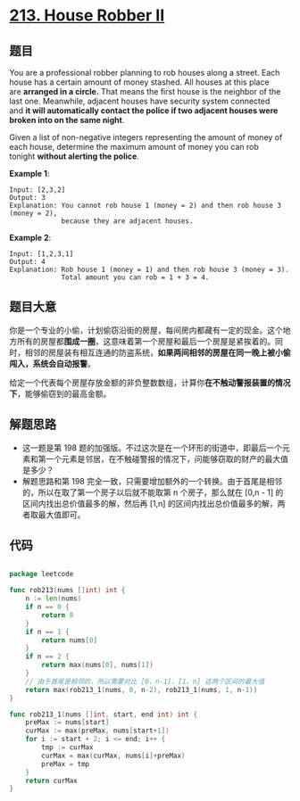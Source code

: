 # [213. House Robber II](https://leetcode.com/problems/house-robber-ii/)


## 题目

You are a professional robber planning to rob houses along a street. Each house has a certain amount of money stashed. All houses at this place are **arranged in a circle.** That means the first house is the neighbor of the last one. Meanwhile, adjacent houses have security system connected and **it will automatically contact the police if two adjacent houses were broken into on the same night**.

Given a list of non-negative integers representing the amount of money of each house, determine the maximum amount of money you can rob tonight **without alerting the police**.

**Example 1**:

    Input: [2,3,2]
    Output: 3
    Explanation: You cannot rob house 1 (money = 2) and then rob house 3 (money = 2),
                 because they are adjacent houses.

**Example 2**:

    Input: [1,2,3,1]
    Output: 4
    Explanation: Rob house 1 (money = 1) and then rob house 3 (money = 3).
                 Total amount you can rob = 1 + 3 = 4.

## 题目大意

你是一个专业的小偷，计划偷窃沿街的房屋，每间房内都藏有一定的现金。这个地方所有的房屋都**围成一圈**，这意味着第一个房屋和最后一个房屋是紧挨着的。同时，相邻的房屋装有相互连通的防盗系统，**如果两间相邻的房屋在同一晚上被小偷闯入，系统会自动报警**。

给定一个代表每个房屋存放金额的非负整数数组，计算你**在不触动警报装置的情况下**，能够偷窃到的最高金额。


## 解题思路

- 这一题是第 198 题的加强版。不过这次是在一个环形的街道中，即最后一个元素和第一个元素是邻居，在不触碰警报的情况下，问能够窃取的财产的最大值是多少？
- 解题思路和第 198 完全一致，只需要增加额外的一个转换。由于首尾是相邻的，所以在取了第一个房子以后就不能取第 n 个房子，那么就在 [0,n - 1] 的区间内找出总价值最多的解，然后再 [1,n] 的区间内找出总价值最多的解，两者取最大值即可。



## 代码

```go

package leetcode

func rob213(nums []int) int {
	n := len(nums)
	if n == 0 {
		return 0
	}
	if n == 1 {
		return nums[0]
	}
	if n == 2 {
		return max(nums[0], nums[1])
	}
	// 由于首尾是相邻的，所以需要对比 [0，n-1]、[1，n] 这两个区间的最大值
	return max(rob213_1(nums, 0, n-2), rob213_1(nums, 1, n-1))
}

func rob213_1(nums []int, start, end int) int {
	preMax := nums[start]
	curMax := max(preMax, nums[start+1])
	for i := start + 2; i <= end; i++ {
		tmp := curMax
		curMax = max(curMax, nums[i]+preMax)
		preMax = tmp
	}
	return curMax
}

```